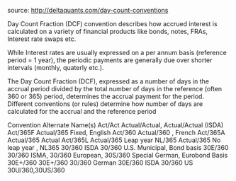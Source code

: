source: http://deltaquants.com/day-count-conventions

Day Count Fraction (DCF) convention describes how accrued interest is calculated on a variety of financial products like bonds, notes, FRAs, Interest rate swaps etc. 

While Interest rates are usually expressed on a per annum basis (reference period = 1 year), the periodic payments are generally due over shorter intervals (monthly, quaterly etc.). 

The Day Count Fraction (DCF), expressed as a number of days in the accrual period divided by the total number of days in the reference (often 360 or 365) period, determines the accrual payment for the period. Different conventions (or rules) determine how number of days are calculated for the accrual and the reference period

Convention 	Alternate Name(s)
Act/Act 		Actual/Actual, Actual/Actual (ISDA)
Act/365F 		Actual/365 Fixed, English
Act/360 		Actual/360 , French
Act/365A 		Actual/365 Actual
Act/365L 		Actual/365 Leap year
NL/365 			Actual/365 No leap year , NL365
30/360 ISDA 	30/360 U.S. Municipal, Bond basis
30E/360 		30/360 ISMA, 30/360 European, 30S/360 Special German, Eurobond Basis
30E+/360 		30E+/360
30/360 German 	30E/360 ISDA
30/360 US 		30U/360,30US/360